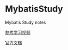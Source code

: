 # MybatisStudy
Mybatis Study notes

[参考学习视频](https://www.bilibili.com/video/BV1NE411Q7Nx)

[官方文档](https://mybatis.org/mybatis-3/zh/index.html)
